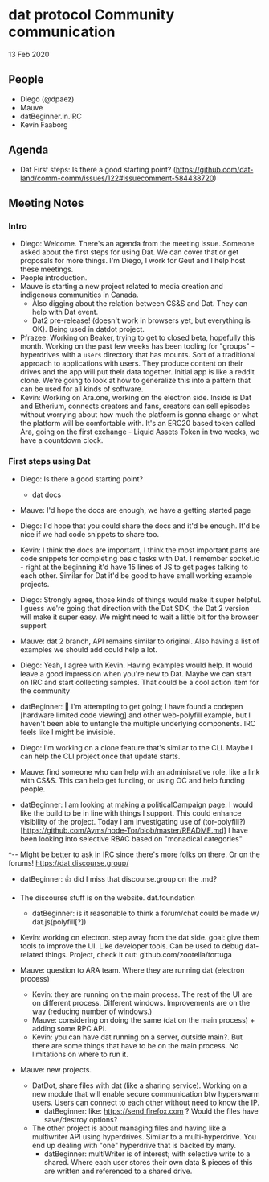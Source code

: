 # dat protocol Community communication

13 Feb 2020

## People

* Diego (@dpaez)
* Mauve
* datBeginner.in.IRC
* Kevin Faaborg

## Agenda
- Dat First steps: Is there a good starting point? (https://github.com/dat-land/comm-comm/issues/122#issuecomment-584438720)


## Meeting Notes

### Intro

- Diego: Welcome. There's an agenda from the meeting issue. Someone asked about the first steps for using Dat. We can cover that or get proposals for more things. I'm Diego, I work for Geut and I help host these meetings.
- People introduction.
- Mauve is starting a new project related to media creation and indigenous communities in Canada.
    - Also digging about the relation between CS&S and Dat. They can help with Dat event.
    - Dat2 pre-release! (doesn't work in browsers yet, but everything is OK). Being used in datdot project.
- Pfrazee: Working on Beaker, trying to get to closed beta, hopefully this month. Working on the past few weeks has been tooling for "groups" - hyperdrives with a `users` directory that has mounts. Sort of a traditional approach to applications with users. They produce content on their drives and the app will put their data together. Initial app is like a reddit clone. We're going to look at how to generalize this into a pattern that can be used for all kinds of software.
- Kevin: Working on Ara.one, working on the electron side. Inside is Dat and Etherium, connects creators and fans, creators can sell episodes without worrying about how much the platform is gonna charge or what the platform will be comfortable with. It's an ERC20 based token called Ara, going on the first exchange - Liquid Assets Token in two weeks, we have a countdown clock.

### First steps using Dat

- Diego: Is there a good starting point?
    - dat docs
- Mauve: I'd hope the docs are enough, we have a getting started page
- Diego: I'd hope that you could share the docs and it'd be enough. It'd be nice if we had code snippets to share too.
- Kevin: I think the docs are important, I think the most important parts are code snippets for completing basic tasks with Dat. I remember socket.io - right at the beginning it'd have 15 lines of JS to get pages talking to each other. Similar for Dat it'd be good to have small working example projects.
- Diego: Strongly agree, those kinds of things would make it super helpful. I guess we're going that direction with the Dat SDK, the Dat 2 version will make it super easy. We might need to wait a little bit for the browser support
- Mauve: dat 2 branch, API remains similar to original. Also having a list of examples we should add could help a lot.
- Diego: Yeah, I agree with Kevin. Having examples would help. It would leave a good impression when you're new to Dat. Maybe we can start on IRC and start collecting samples. That could be a cool action item for the community
- datBeginner: :raised_hands: I'm attempting to get going; I have found a codepen [hardware limited code viewing] and other web-polyfill example, but I haven't been able to untangle the multiple underlying components. IRC feels like I might be invisible.

- Diego: I'm working on a clone feature that's similar to the CLI. Maybe I can help the CLI project once that update starts.
- Mauve: find someone who can help with an adminisrative role, like a link with CS&S. This can help get funding, or using OC and help funding people.

- datBeginner: I am looking at making a politicalCampaign page. I would like the build to be in line with things I support. This could enhance visibility of the project. Today I am investigating use of (tor-polyfill?)[https://github.com/Ayms/node-Tor/blob/master/README.md] I have been looking into selective RBAC based on "monadical categories"

^-- Might be better to ask in IRC since there's more folks on there. Or on the forums! https://dat.discourse.group/
- datBeginner: :+1: did I miss that discourse.group on the .md?
- The discourse stuff is on the website. dat.foundation
  - datBeginner: is it reasonable to think a forum/chat could be made w/ dat.js(polyfill[?])

- Kevin: working on electron. step away from the dat side. goal: give them tools to improve the UI. Like developer tools. Can be used to debug dat-related things. Project, check it out: github.com/zootella/tortuga
- Mauve: question to ARA team. Where they are running dat (electron process)
    - Kevin: they are running on the main process. The rest of the UI are on different process. Different windows. Improvements are on the way (reducing number of windows.)
    - Mauve: considering on doing the same (dat on the main process) + adding some RPC API.
    - Kevin: you can have dat running on a server, outside main?. But there are some things that have to be on the main process. No limitations on where to run it.
- Mauve: new projects.
    - DatDot, share files with dat (like a sharing service). Working on a new module that will enable secure communication btw hyperswarm users. Users can connect to each other without need to know the IP.
      - datBeginner: like: https://send.firefox.com ? Would the files have save/destroy options?
    - The other project is about managing files and having like a multiwriter API using hyperdrives. Similar to a multi-hyperdrive. You end up dealing with "one" hyperdrive that is backed by many.
      - datBeginner: multiWriter is of interest; with selective write to a shared. Where each user stores their own data & pieces of this are written and referenced to a shared drive.
